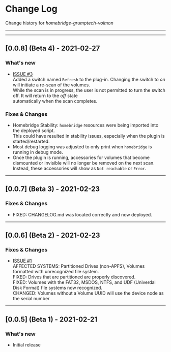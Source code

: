 # Change Log
Change history for _homebridge-grumptech-volmon_

---
---
## [0.0.8] (Beta 4) - 2021-02-27
### What's new
- [ISSUE #3](https://github.com/pricemi115/homebridge-grumptech-volmon/issues/3)<br/>
  Added a switch named `Refresh` to the plug-in. Changing the switch to _on_ will initiate a re-scan of the volumes.<br/>
  While the scan is in progress, the user is not permitted to turn the switch off. It will return to the _off_ state<br/>
  automatically when the scan completes.<br/>
### Fixes & Changes
- Homebridge Stability: `homebridge` resources were being imported into the deployed script.<br/>
  This could have resulted in stability issues, especially when the plugin is started/restarted.
- Most debug logging was adjusted to only print when `homebridge` is running in debug mode.
- Once the plugin is running, accessories for volumes that become dismounted or invisible will no longer be removed on the next scan.<br/>
  Instead, these accessories will show as `Not reachable` or `Error`.<br/>
---
## [0.0.7] (Beta 3) - 2021-02-23

### Fixes & Changes
- FIXED: CHANGELOG.md was located correctly and now deployed.

---
## [0.0.6] (Beta 2) - 2021-02-23

### Fixes & Changes
- [ISSUE #1](https://github.com/pricemi115/homebridge-grumptech-volmon/issues/1)<br/>
  AFFECTED SYSTEMS: Partitioned Drives (non-APFS), Volumes formatted with unrecognized file system.<br/>
  FIXED: Drives that are partitioned are properly discovered.<br/>
  FIXED: Volumes with the FAT32, MSDOS, NTFS, and UDF (Univerdal Disk Format) file systems now recognized.<br/>
  CHANGED: Volumes without a Volume UUID will use the device node as the serial number
---
## [0.0.5] (Beta 1) - 2021-02-21

### What's new
- Initial release

